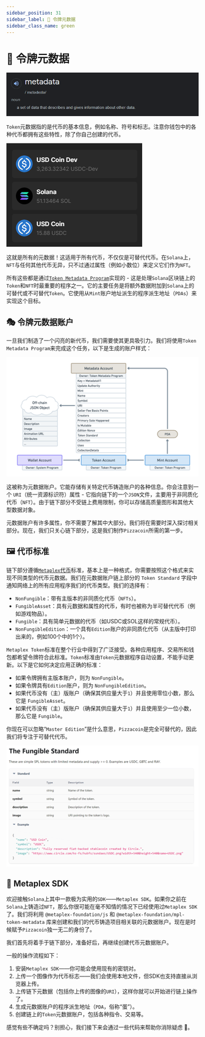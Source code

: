 ```yaml
---
sidebar_position: 31
sidebar_label: 🧮 令牌元数据
sidebar_class_name: green
---
```


# 🧮 令牌元数据


![](./img/metadata.png)

`Token`元数据指的是代币的基本信息，例如名称、符号和标志。注意你钱包中的各种代币都拥有这些特性，除了你自己创建的代币。

![](./img/token-metadata.png)

这就是所有的元数据！这适用于所有代币，不仅仅是可替代代币。在`Solana`上，`NFT`与任何其他代币无异，只不过通过属性（例如小数位）来定义它们作为`NFT`。

所有这些都是通过[`Token Metadata Program`](https://docs.metaplex.com/programs/token-metadata/overview)实现的 - 这是处理`Solana`区块链上的`Token`和`NFT`时最重要的程序之一。它的主要任务是将额外数据附加到`Solana`上的可替代或不可替代`Token`。它使用从`Mint`账户地址派生的程序派生地址（`PDAs`）来实现这个目标。

## 🎭 令牌元数据账户

一旦我们制造了一个闪亮的新代币，我们需要使其更具吸引力。我们将使用`Token Metadata Program`来完成这个任务，以下是生成的账户样式：

![](./img/token-metada-program.png)

这被称为元数据账户。它能存储有关特定代币铸造账户的各种信息。你会注意到一个 `URI`（统一资源标识符）属性 - 它指向链下的一个`JSON`文件，主要用于非同质化代币（`NFT`）。由于链下部分不受链上费用限制，你可以存储高质量图形和其他大型数据对象。

元数据账户有许多属性，你不需要了解其中大部分。我们将在需要时深入探讨相关部分。现在，我们只关心链下部分，这是我们制作`Pizzacoin`所需的第一步。

## 🖼 代币标准

链下部分遵循[`Metaplex`代币](https://docs.metaplex.com/programs/token-metadata/token-standard)标准，基本上是一种格式，你需要按照这个格式来实现不同类型的代币元数据。我们在元数据账户链上部分的 `Token Standard` 字段中通知网络上的所有应用程序我们的代币类型。我们的选择有：

- `NonFungible`：带有主版本的非同质化代币（`NFTs`）。
- `FungibleAsset`：具有元数据和属性的代币，有时也被称为半可替代代币（例如游戏物品）。
- `Fungible`：具有简单元数据的代币（如USDC或SOL这样的常规代币）。
- `NonFungibleEdition`：一个具有`Edition`账户的非同质化代币（从主版中打印出来的，例如100个中的1个）。

`Metaplex Token`标准在整个行业中得到了广泛接受。各种应用程序、交易所和钱包都希望令牌符合此标准。`Token`标准由`Token`元数据程序自动设置，不能手动更新。以下是它如何决定应用正确的标准：

- 如果令牌拥有主版本账户，则为 `NonFungible`。
- 如果令牌具有`Edition`账户，则为 `NonFungibleEdition`。
- 如果代币没有（主）版账户（确保其供应量大于`1`）并且使用零位小数，那么它是 `FungibleAsset`。
- 如果代币没有（主）版账户（确保其供应量大于`1`）并且使用至少一位小数，那么它是 `Fungible`。

你现在可以忽略“`Master Edition`”是什么意思，`Pizzacoin`是完全可替代的，因此我们将专注于可替代代币。

![](./img/fungible-token.png)


## 🧰 Metaplex SDK

欢迎接触`Solana`上其中一款极为实用的`SDK`——`Metaplex SDK`。如果你之前在`Solana`上铸造过`NFT`，那么你很可能在毫不知情的情况下已经使用过`Metaplex SDK`了。我们将利用 `@metaplex-foundation/js` 和 `@metaplex-foundation/mpl-token-metadata` 库来创建和我们的代币铸造项目相关联的元数据账户。现在是时候赋予`Pizzacoin`独一无二的身份了。

我们首先将着手于链下部分，准备好后，再继续创建代币元数据账户。

一般的操作流程如下：

1. 安装`Metaplex SDK`——你可能会使用现有的密钥对。
2. 上传一个图像作为代币标志——我们会使用本地文件，但SDK也支持直接从浏览器上传。
3. 上传链下元数据（包括你上传的图像的`URI`），这样你就可以开始进行链上操作了。
4. 生成元数据账户的程序派生地址（`PDA`，俗称“蛋”）。
5. 创建链上的`Token`元数据账户，包括各种指令、交易等。

感觉有些不确定吗？别担心，我们接下来会通过一些代码来帮助你消除疑虑 🤺。
